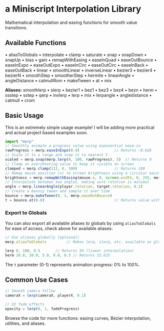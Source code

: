 # a Miniscript Interpolation Library

Mathematical interpolation and easing functions for smooth value transitions.

## Available Functions
• aliasToGlobals
• interpolate 
• clamp • saturate • snap • snapDown • snapUp • bias • gain
• remapWithEasing • easeInQuad • easeOutBounce • easeInExpo • easeOutExpo • easeInCirc • easeOutCirc • easeInBack • easeOutBack
• linear • smoothLinear • inverseLinear
• bezier3 • bezier4 • bezierN • smoothStep • smootherStep • hermite
• linearAngle • angleDistance
• catmullRom
• makeTween • at • mix 

**Aliases:** smoothlerp • slerp • bezier1 • bez1 • bez3 • bez4 • bezn • herm • ssstep • sstep • qerp • invlerp • lerp • mix • lerpangle • angledistance • catmull • crom

## Basic Usage
This is an extremely simple usage example! I will be adding more practical and actual project based examples soon.
```javascript
import "merp"
// Smoothly animate a progress value using exponential ease-in
rawProgress = merp.easeInExpo(0.4)                // Returns ~0.028
// Scale it to a range and snap it to nearest 5
scaled = merp.snap(merp.lerp(0, 100, rawProgress), 5)  // Returns 0
// Clamp an overshooting value to keep it visible on screen
clamped = merp.clamp(112, 0, 100)                 // Returns 100
// Remap mouse position (x) to screen brightness using a circular easing out
brightness = merp.remapWithEasing(mouse.x, 0, screen.width, 0, 255, merp.easeOutCirc)
// Interpolate between two angles, making sure rotation is minimal
angle = merp.linearAngle(player.rotation, target.rotation, 0.2)
// Create a bouncy tween and sample it over time
bounce = merp.makeTween(0, 1, merp.easeOutBounce)
t = bounce.at(0.6)                                // Returns value with bounce at 60% of tween
```

### Export to Globals
You can also export all available aliases to globals by using `aliasToGlobals` for ease of access, check above for available aliases:
```javascript
// Use aliases globally (optional)
merp.aliasToGlobals         // Makes lerp, slerp, etc. available as globals

lerp 0, 100, 0.5       // Returns 50 (linear interpolation)
herm 10.0, 20.0, 5.0, 0.0, 0.5 // Returns 15.625
```

The `t` parameter (0-1) represents animation progress: 0% to 100%.

## Common Use Cases
```javascript
// Smooth camera follow
cameraX = lerp(cameraX, playerX, 0.1)

// UI fade effects  
opacity = lerp(0, 1, fadeProgress)
```

Browse the code for more functions: easing curves, Bézier interpolation, utilities, and aliases.
